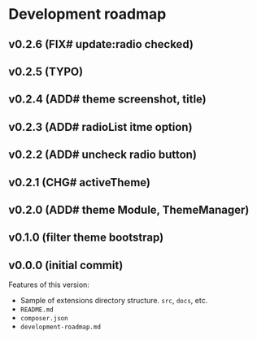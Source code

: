 # Development roadmap

## v0.2.6 (FIX# update:radio checked)


## v0.2.5 (TYPO)


## v0.2.4 (ADD# theme screenshot, title)


## v0.2.3 (ADD# radioList itme option)


## v0.2.2 (ADD# uncheck radio button)


## v0.2.1 (CHG# activeTheme)


## v0.2.0 (ADD# theme Module, ThemeManager)


## v0.1.0 (filter theme bootstrap)


## v0.0.0 (initial commit)

Features of this version:

* Sample of extensions directory structure. `src`, `docs`, etc.
* `README.md`
* `composer.json`
* `development-roadmap.md`
